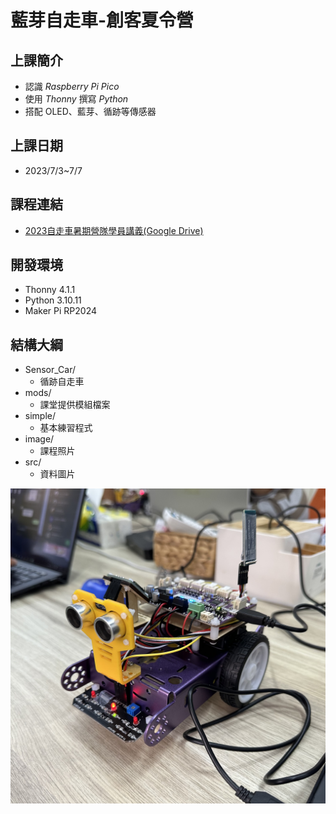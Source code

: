 # 藍芽自走車-創客夏令營

## 上課簡介
  * 認識 _Raspberry Pi Pico_ 
  * 使用 _Thonny_ 撰寫 _Python_
  * 搭配 OLED、藍芽、循跡等傳感器

## 上課日期  
 * 2023/7/3~7/7

## 課程連結
  * [2023自走車暑期營隊學員講義(Google Drive)](https://drive.google.com/drive/u/1/folders/1zn8TNLiltXHVvuN02wAW3QgiqbFKKlrb)

## 開發環境
* Thonny 4.1.1
* Python 3.10.11
* Maker Pi RP2024

## 結構大綱
 + Sensor_Car/
   + 循跡自走車
 + mods/
   + 課堂提供模組檔案
 + simple/
   + 基本練習程式
 + image/
   + 課程照片
 + src/
   + 資料圖片

![image](png/Car.jpg)
